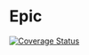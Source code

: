 # Epic
[![Coverage Status](https://coveralls.io/repos/github/raymond42/Epic-mail/badge.svg?branch=develop)](https://coveralls.io/github/raymond42/Epic-mail?branch=develop)